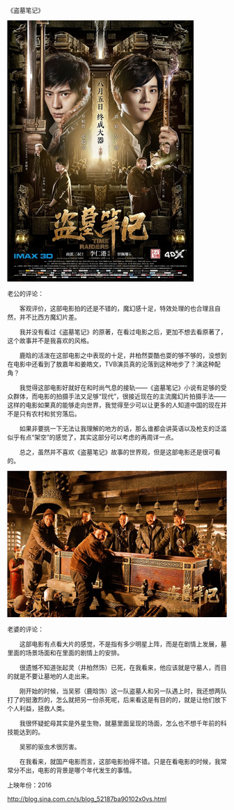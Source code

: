 《盗墓笔记》

			
![](./img/001vda4xzy79cYsNOIgb8&690.jpg)


老公的评论：

　　客观评价，这部电影拍的还是不错的，魔幻感十足，特效处理的也合理且自然，并不比西方魔幻片差。

　　我并没有看过《盗墓笔记》的原著，在看过电影之后，更加不想去看原著了，这个故事并不是我喜欢的风格。


　　鹿晗的活泼在这部电影之中表现的十足，井柏然耍酷也耍的够不够的，没想到在电影中还看到了敖嘉年和姜皓文，TVB演员真的沦落到这种地步了？演这种配角？


　　我觉得这部电影好就好在和时尚气息的接轨——《盗墓笔记》小说有足够的受众群体，而电影的拍摄手法又足够“现代”，很接近现在的主流魔幻片拍摄手法——这样的电影如果真的能够走向世界，我觉得至少可以让更多的人知道中国的现在并不是只有农村和贫穷落后。


　　如果非要挑一下无法让我理解的地方的话，那么谁都会讲英语以及枪支的泛滥似乎有点“架空”的感觉了，其实这部分可以考虑的再周详一点。

　　总之，虽然并不喜欢《盗墓笔记》故事的世界观，但是这部电影还是很可看的。

![](./img/001vda4xzy79cYxbKOj9f&690.jpg)


老婆的评论：

　　这部电影有点看大片的感觉，不是指有多少明星上阵，而是在剧情上发展，墓里面的场景场面和在里面的剧情上的安排。

　　很遗憾不知道张起灵（井柏然饰）已死，在我看来，他应该就是守墓人，而目的就是不要让墓地的人走出来。


　　刚开始的时候，当吴邪（鹿晗饰）这一队盗墓人和另一队遇上时，我还想两队打了的挺激烈的，怎么就把另一份杀死呢，后来看这是有目的的，就是让他们放下个人利益，拯救人类。

　　我很怀疑蛇母其实是外星生物，就墓里面呈现的场面，怎么也不想千年前的科技能达到的。

　　吴邪的驱虫术很厉害。


　　在我看来，就国产电影而言，这部电影拍得不错。只是在看电影的时候，我常常分不出，电影的背景是哪个年代发生的事情。

上映年份：2016							
		
http://blog.sina.com.cn/s/blog_52187ba90102x0vs.html
